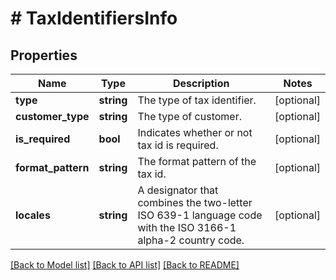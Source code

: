 # # TaxIdentifiersInfo

## Properties

Name | Type | Description | Notes
------------ | ------------- | ------------- | -------------
**type** | **string** | The type of tax identifier. | [optional] 
**customer_type** | **string** | The type of customer. | [optional] 
**is_required** | **bool** | Indicates whether or not tax id is required. | [optional] 
**format_pattern** | **string** | The format pattern of the tax id. | [optional] 
**locales** | **string** | A designator that combines the two-letter ISO 639-1 language code with the ISO 3166-1 alpha-2 country code. | [optional] 

[[Back to Model list]](../../README.md#documentation-for-models) [[Back to API list]](../../README.md#documentation-for-api-endpoints) [[Back to README]](../../README.md)


